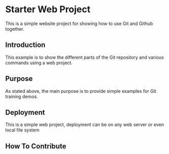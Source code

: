 # Starter Web Project
This is a simple website project for showing how to use Git and Github together.
## Introduction
This example is to show the different parts of the Git repository and various commands using a web project.
## Purpose
As stated above, the main purpose is to provide simple examples for Git training demos.
## Deployment
This is a simple web project, deployment can be on any web server or even local file system
## How To Contribute
